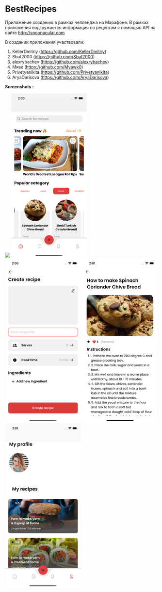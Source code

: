 # BestRecipes

Приложение созданию в рамках челленджа на Марафоне. В рамках приложения подгружается информация по рецептам с помощью API на сайте http://spoonacular.com

В создании приложения участвовали:
1. KellerDmitriy (https://github.com/KellerDmitriy)
2. Sbat2000 (https://github.com/Sbat2000)
3. alexrybachev (https://github.com/alexrybachev)
4. Мявк (https://github.com/Myawk0)
5. Privetyanikita (https://github.com/Privetyanikita)
6. AryaDarisova (https://github.com/AryaDarisova)


**Screenshots :**

<img src="screenshots/recordScreen.mp4" width="250"/>

<img src="screenshots/screen1.png" width="250"/>

<img src="screenshots/screen2.png" width="250"/>

<img src="screenshots/screen3.png" width="250"/>

<img src="screenshots/screen4.png" width="250"/>

